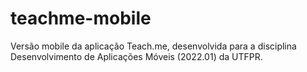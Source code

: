 # teachme-mobile
Versão mobile da aplicação Teach.me, desenvolvida para a disciplina Desenvolvimento de Aplicações Móveis (2022.01) da UTFPR.
